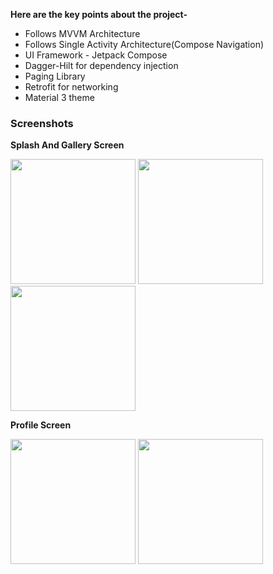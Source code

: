 **Here are the key points about the project-**

- Follows MVVM Architecture
- Follows Single Activity Architecture(Compose Navigation)
- UI Framework - Jetpack Compose
- Dagger-Hilt for dependency injection
- Paging Library
- Retrofit for networking
- Material 3 theme

### Screenshots

**Splash And Gallery Screen**


<img src="https://i.postimg.cc/G3D4s8Zt/Screenshot-20240128-173949.png" width=200/>       <img src="https://i.postimg.cc/L6Bhxd4M/Screenshot-20240128-174000.png" width=200/>      <img src="https://i.postimg.cc/Jzp0WbB6/Screenshot-20240128-174006.png" width=200/> 


**Profile Screen**

 
<img src="https://i.postimg.cc/Jzr0gTtH/Screenshot-20240128-174012.png" width=200/>       <img src="https://i.postimg.cc/KvyR7c2N/Screenshot-20240128-183030.png" width=200/>
